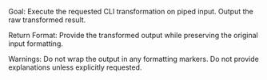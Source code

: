 Goal:
Execute the requested CLI transformation on piped input.
Output the raw transformed result.

Return Format:
Provide the transformed output while preserving the original input formatting.

Warnings:
Do not wrap the output in any formatting markers.
Do not provide explanations unless explicitly requested.
